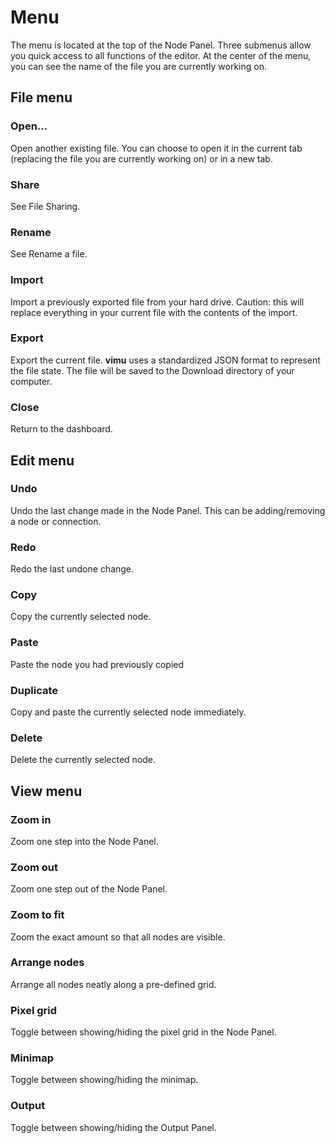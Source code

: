# Menu

The menu is located at the top of the <nuxt-link to="/docs/editor/node-panel">Node Panel</nuxt-link>. Three submenus allow you quick access to all functions of the editor. At the center of the menu, you can see the name of the file you are currently working on.

## File menu

### Open...
Open another existing file. You can choose to open it in the current tab (replacing the file you are currently working on) or in a new tab.

### Share
See <nuxt-link to="/docs/dashboard/files#sharing">File Sharing</nuxt-link>.

### Rename
See <nuxt-link to="/docs/dashboard/files#rename-a-file">Rename a file</nuxt-link>.

### Import 
Import a previously exported file from your hard drive. Caution: this will replace everything in your current file with the contents of the import.

### Export
Export the current file. **vimu** uses a standardized JSON format to represent the file state. The file will be saved to the Download directory of your computer.

### Close
Return to the dashboard.

## Edit menu

### Undo
Undo the last change made in the Node Panel. This can be adding/removing a node or connection. 

### Redo
Redo the last undone change.


### Copy
Copy the currently selected node.

### Paste
Paste the node you had previously copied

### Duplicate
Copy and paste the currently selected node immediately.

### Delete
Delete the currently selected node.


## View menu

### Zoom in
Zoom one step into the Node Panel.

### Zoom out
Zoom one step out of the Node Panel.

### Zoom to fit
Zoom the exact amount so that all nodes are visible.

### Arrange nodes
Arrange all nodes neatly along a pre-defined grid.

### Pixel grid
Toggle between showing/hiding the pixel grid in the Node Panel.

### Minimap
Toggle between showing/hiding the <nuxt-link to="/docs/editor/node-panel#minimap">minimap</nuxt-link>.

### Output

Toggle between showing/hiding the <nuxt-link to="/docs/editor/output-panel#hideshow">Output Panel</nuxt-link>.
